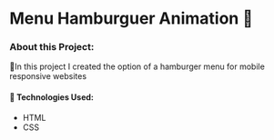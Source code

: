 # Menu Hamburguer Animation 🍔

### About this Project:
🔹In this project I created the option of a hamburger menu for mobile responsive websites


#### 🔹 Technologies Used:
- HTML
- CSS
